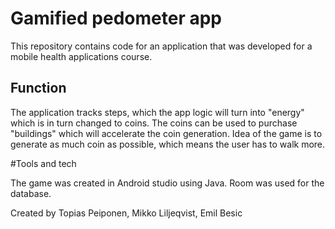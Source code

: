 # Gamified pedometer app

This repository contains code for an application that was developed for a mobile health applications course.

<h2>Function</h2>

The application tracks steps, which the app logic will turn into "energy" which is in turn changed to coins.
The coins can be used to purchase "buildings" which will accelerate the coin generation. Idea of the game is to
generate as much coin as possible, which means the user has to walk more.

#Tools and tech

The game was created in Android studio using Java. Room was used for the database.

Created by Topias Peiponen, Mikko Liljeqvist, Emil Besic
